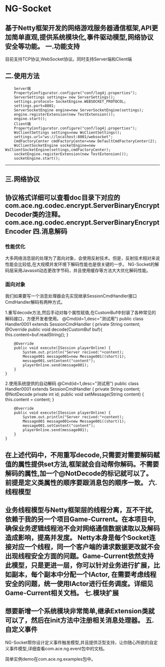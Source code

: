 NG-Socket
=========

基于Netty框架开发的网络游戏服务器通信框架,API更加简单直观,提供系统模块化,事件驱动模型,网络协议安全等功能。
一.功能支持
-----------------------------------
目前支持TCP协议,WebSocket协议。同时支持Server端和Client端

二.使用方法
-----------------------------------
        Server端
        PropertyConfigurator.configure("conf/log4j.properties");
        ServerSettings settings= new ServerSettings();
        settings.protocol= SocketEngine.WEBSOCKET_PROTOCOL;
        settings.port=8001;
        ServerSocketEngine engine=new ServerSocketEngine(settings);
        engine.registerExtension(new TestExtension());
        engine.start();
        Client端
        PropertyConfigurator.configure("conf/log4j.properties");
        WsClientSettings settings=new WsClientSettings();
        settings.url="ws://localhost:8001/websocket";
        CmdFactoryCenter cmdFactoryCenter=new DefaultCmdFactoryCenter(2);
        WsClientSocketEngine socketEngine=new WsClientSocketEngine(settings,cmdFactoryCenter);
        socketEngine.registerExtension(new TestExtension());
        socketEngine.start();

-----------------------------------
三.网络协议
-----------------------------------  
协议格式详细可以查看doc目录下对应的com.ace.ng.codec.encrypt.ServerBinaryEncryptDecoder类的注释。
com.ace.ng.codec.encrypt.ServerBinaryEncryptEncoder
四.消息解码
-----------------------------------
### 性能优化
大多网络消息层的处理为了面向对象，会使用反射技术。但是，反射技术相对来说性能会比较低,在大规模并发环境下解码性能也是很关键的一步。
NG-Socket的解码层采用Javassit动态更改字节码，并且使用缓存等方法大大优化解码性能。

### 面向对象
我们如果要写一个消息处理器会先实现继承SessionCmdHandler接口
CmdHandler解码有两种方式。

1.重写decode方法,然后手动对每个属性赋值,在CustomBuf中封装了各种常见的解码接口，方便开发者使用。
    @Cmd(id=1,desc="测试用")
    public class Handler0001 extends SessionCmdHandler {
        private String content;
        @Override
        public void decode(CustomBuf buf){
            this.content=buf.readString();
        }

        @Override
        public void execute(ISession playerOnline) {
            System.out.println("Server recived:"+content);
            Message001 message001=new Message001((short)1);
            message001.setContent("content");
            playerOnline.send(message001);
        }
    }
2.使用系统提供的自动解码
    @Cmd(id=1,desc="测试用")
    public class Handler0001 extends SessionCmdHandler {
        private String content;
        @NotDecode
        private int id;
        public void setMessage(String content) {
            this.content = content;
        }

        @Override
        public void execute(ISession playerOnline) {
            System.out.println("Server recived:"+content);
            Message001 message001=new Message001((short)1);
            message001.setContent("content");
            playerOnline.send(message001);
        }
    }
在上述代码中，不用重写decode,只需要对需要解码赋值的属性提供set方法,框架就会自动帮你解码。不需要解码的属性,加一个@NotDecode的标记就可以了。
前提是定义类属性的顺序要跟消息包的顺序一致。
六.线程模型
-----------------------------------
业务线程模型与Netty框架层的线程分离，互不干扰,依赖于我的另一个项目Game-Current。在本项目中,确保业务逻辑线程池不会对网络通信数据读取以及解码造成影响，提高并发度。
Netty本身是每个Socket连接对应一个线程，同一个客户端的请求数据更改就不会出现线程安全方面的问题。Game-Current依然支持此模型，只是更进一层，你可以针对业务进行扩展，比如副本，每个副本中分配一个IActor,
在需要考虑线程安全的问题，统一使用IActor进行任务调度。详细见Game-Current相关文档。
七.模块扩展
-----------------------------------
想要新增一个系统模块非常简单,继承Extension类就可以了，然后在init方法中注册相关消息处理器。
五.自定义事件
-----------------------------------
NG-Socket帮你设计定义事件触发模型,并且提供泛型支持，让你随心所欲的自定义事件模型,详细查看com.ace.ng.event包中的文档。

简单实例demo在com.ace.ng.examples包中。
